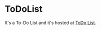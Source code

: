 # ToDoList
It's a To-Do List and it's hosted at <a href="https://to-do-listjs.netlify.app/">ToDo List</a>.
